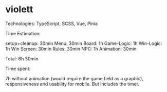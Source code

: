 # violett

Technologies: TypeScript, SCSS, Vue, Pinia

Time Estimation:

setup+cleanup: 30min
Menu: 30min
Board: 1h
Game-Logic: 1h
Win-Logic: 1h
Win Screen: 30min
Rules: 30min
NPC: 1h
Animation: 30min 

Total: 6h 30min

Time spent:

7h without animation (would require the game field as a graphic), responsiveness and usability for mobile. But includes the timer.
